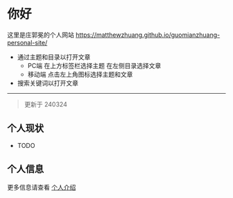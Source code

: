 # 你好

这里是庄郭冕的个人网站 <https://matthewzhuang.github.io/guomianzhuang-personal-site/>

- 通过主题和目录以打开文章
    - PC端 在上方标签栏选择主题 在左侧目录选择文章
    - 移动端 点击左上角图标选择主题和文章
- 搜索关键词以打开文章

---

> 更新于 240324

## 个人现状

- TODO

## 个人信息

更多信息请查看 [个人介绍](./ME/introduction.md)
